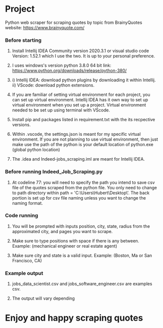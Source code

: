 
# Project

Python web scraper for scraping quotes by topic from BrainyQuotes website: https://www.brainyquote.com/

### Before starting

1) Install Intellij IDEA Community version 2020.3.1 or visual studio code Version: 1.52.1 which I use the two. It is up to your personal preference.

2) I uses windows's version python 3.8.0 64 bit link: https://www.python.org/downloads/release/python-380/

3) i) Intellij IDEA: download python plugins by downloading it within Intellij. 
   ii) VScode: download python extensions. 

4) If you are familiar of setting virtual environment for each project, you can set up virtual environment. Intellij IDEA has it own way to set up virtual environment when you set up a project. Virtual environment needed to be set up using terminal with VScode.

5) Install pip and packages listed in requirement.txt with the its recpective versions.

6) Within .vscode, the settings.json is meant for my specific virtual environment. If you are not planning to use virtual environment, then just make use the path of the python is your default location of python.exe (global python location)

7) The .idea and Indeed-jobs_scraping.iml are meant for Intellij IDEA.

### Before running Indeed_Job_Scraping.py

1) At codeline 77: you will need to specify the path you intend to save csv file of the quotes scraped from the python file. You only need to change to path directory within path = 'C:\\Users\\Hubert\\Desktop\\'. The back portion is set up for csv file naming unless you want to change the naming format.

### Code running

1) You will be prompted with inputs position, city, state, radius from the approximated city, and pages you want to scrape.

2) Make sure to type positions with space if there is any between. Example: (mechanical engineer or real estate agent)

3) Make sure city and state is a valid input. Example: (Boston, Ma or San Francisco, CA)

### Example output

1) jobs_data_scientist.csv and jobs_software_engineer.csv are examples csv.

2) The output will vary depending 

# Enjoy and happy scraping quotes



